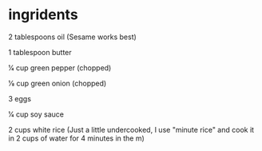 # ingridents
2 tablespoons oil (Sesame works best)

1 tablespoon butter

1⁄4 cup green pepper (chopped)

1⁄8 cup green onion (chopped)

3 eggs

1⁄4 cup soy sauce

2 cups white rice (Just a little undercooked, I use "minute rice" and cook it in 2 cups of water for 4 minutes in the m)
